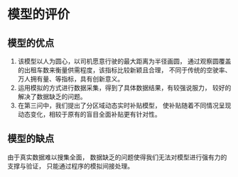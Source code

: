 # 模型的评价

## 模型的优点
[begin]: enumerate
1. 该模型以人为圆心，以司机愿意行驶的最大距离为半径画圆，
通过观察圆覆盖的出租车数来衡量供需程度，该指标比较新颖且合理，
不同于传统的空驶率、万人拥有量、等指标，具有创新意义。
2. 运用模拟的方式进行数据采集，得到了具体数据结果，有较强说服力，
较好的解决了数据缺乏的问题。
3. 在第三问中，我们提出了分区域动态实时补贴模型，
使补贴随着不同情况呈现动态变化，相较于原有的盲目全面补贴更有针对性。

[end]: enumerate

## 模型的缺点
由于真实数据难以搜集全面，
数据缺乏的问题使得我们无法对模型进行强有力的支撑与验证，
只能通过程序的模拟间接处理。
